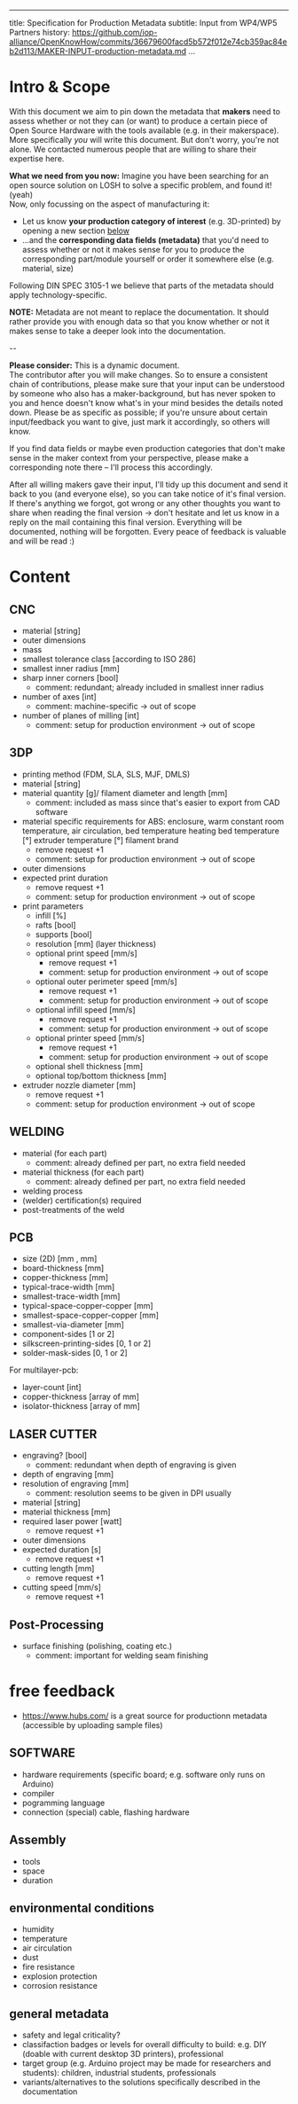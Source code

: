 <!--
SPDX-FileCopyrightText: 2021 Case06 <case06@web.de>
SPDX-FileCopyrightText: 2021 Martin Häuer <martin.haeuer@ose-germany.de>
SPDX-FileCopyrightText: 2021 Martin Jäger <17674105+martinjaeger@users.noreply.github.com>
SPDX-FileCopyrightText: 2021 Robin Vobruba <hoijui.quaero@gmail.com>
SPDX-FileCopyrightText: 2021 T. Mulzer <tasso.mulzer@beuth-hochschule.de>
SPDX-FileCopyrightText: 2021 alinaweedmalik <85348009+alinaweedmalik@users.noreply.github.com>
SPDX-FileCopyrightText: 2021 joostbuiter <85554268+joostbuiter@users.noreply.github.com>
SPDX-FileCopyrightText: 2021 legba7 <legba7@hellokitty.com>

SPDX-License-Identifier: GPL-3.0-or-later
-->

---
title: Specification for Production Metadata
subtitle: Input from WP4/WP5 Partners
history: https://github.com/iop-alliance/OpenKnowHow/commits/36679600facd5b572f012e74cb359ac84eb2d113/MAKER-INPUT-production-metadata.md
...

# Intro & Scope

With this document we aim to pin down the metadata that **makers** need to assess whether or not they can (or want) to produce a certain piece of Open Source Hardware with the tools available (e.g. in their makerspace).\
More specifically _you_ will write this document.
But don't worry, you're not alone.
We contacted numerous people that are willing to share their expertise here.

**What we need from you now:** Imagine you have been searching for an open source solution on LOSH to solve a specific problem, and found it! (yeah)\
Now, only focussing on the aspect of manufacturing it:

- Let us know **your production category of interest** (e.g. 3D-printed) by opening a new section [below](#content)
- …and the **corresponding data fields (metadata)** that you'd need to assess whether or not it makes sense for you to produce the corresponding part/module yourself or order it somewhere else (e.g. material, size)

Following DIN SPEC 3105-1 we believe that parts of the metadata should apply technology-specific.

**NOTE:** Metadata are not meant to replace the documentation. It should rather provide you with enough data so that you know whether or not it makes sense to take a deeper look into the documentation.

--

**Please consider:** This is a dynamic document.\
The contributor after you will make changes.
So to ensure a consistent chain of contributions, please make sure that your input can be understood by someone who also has a maker-background, but has never spoken to you and hence doesn't know what's in your mind besides the details noted down.
Please be as specific as possible; if you're unsure about certain input/feedback you want to give, just mark it accordingly, so others will know.

If you find data fields or maybe even production categories that don't make sense in the maker context from your perspective, please make a corresponding note there – I'll process this accordingly.

After all willing makers gave their input, I'll tidy up this document and send it back to you (and everyone else), so you can take notice of it's final version.
If there's anything we forgot, got wrong or any other thoughts you want to share when reading the final version → don't hesitate and let us know in a reply on the mail containing this final version.
Everything will be documented, nothing will be forgotten.
Every peace of feedback is valuable and will be read :)

# Content

## CNC

- material [string]
- outer dimensions
- mass
- smallest tolerance class [according to ISO 286]
- smallest inner radius [mm]
- sharp inner corners [bool]
  - comment: redundant; already included in smallest inner radius
- number of axes [int]
  - comment: machine-specific → out of scope
- number of planes of milling [int]
  - comment: setup for production environment → out of scope

## 3DP

- printing method (FDM, SLA, SLS, MJF, DMLS)
- material [string]
- material quantity [g]/  filament diameter and length [mm]
  - comment: included as mass since that's easier to export from CAD software
- material specific requirements
  for ABS: enclosure, warm constant room temperature, air circulation, bed temperature
  heating bed temperature [°]
  extruder temperature [°]
  filament brand
  - remove request +1
  - comment: setup for production environment → out of scope
- outer dimensions
- expected print duration
  - remove request +1
  - comment: setup for production environment → out of scope
- print parameters
  - infill [%]
  - rafts [bool]
  - supports [bool]
  - resolution [mm] (layer thickness)
  - optional print speed [mm/s]
    - remove request +1
    - comment: setup for production environment → out of scope
  - optional outer perimeter speed [mm/s]
    - remove request +1
    - comment: setup for production environment → out of scope
  - optional infill speed [mm/s]
    - remove request +1
    - comment: setup for production environment → out of scope
  - optional printer speed [mm/s]
    - remove request +1
    - comment: setup for production environment → out of scope
  - optional shell thickness [mm]
  - optional top/bottom thickness [mm]
- extruder nozzle diameter [mm]
  - remove request +1
  - comment: setup for production environment → out of scope

## WELDING

- material (for each part)
  - comment: already defined per part, no extra field needed
- material thickness (for each part)
  - comment: already defined per part, no extra field needed
- welding process
- (welder) certification(s) required
- post-treatments of the weld

## PCB

- size (2D) [mm , mm]
- board-thickness [mm]
- copper-thickness [mm]
- typical-trace-width [mm]
- smallest-trace-width [mm]
- typical-space-copper-copper [mm]
- smallest-space-copper-copper [mm]
- smallest-via-diameter [mm]
- component-sides [1 or 2]
- silkscreen-printing-sides [0, 1 or 2]
- solder-mask-sides [0, 1 or 2]

For multilayer-pcb:
- layer-count [int]
- copper-thickness [array of mm]
- isolator-thickness [array of mm]

## LASER CUTTER

- engraving? [bool]
  - comment: redundant when depth of engraving is given
- depth of engraving [mm]
- resolution of engraving [mm]
  - comment: resolution seems to be given in DPI usually
- material [string]
- material thickness [mm]
- required laser power [watt]
  - remove request +1
- outer dimensions
- expected duration [s]
  - remove request +1
- cutting length [mm]
  - remove request +1
- cutting speed [mm/s]
  - remove request +1

## Post-Processing

- surface finishing (polishing, coating etc.)
  - comment: important for welding seam finishing

# free feedback

- https://www.hubs.com/ is a great source for productionn metadata (accessible by uploading sample files)

## SOFTWARE

- hardware requirements (specific board; e.g. software only runs on Arduino)
- compiler
- pogramming language
- connection (special) cable, flashing hardware

## Assembly

- tools
- space
- duration

## environmental conditions

- humidity
- temperature
- air circulation
- dust
- fire resistance
- explosion protection
- corrosion resistance

## general metadata

- safety and legal criticality?
- classifaction badges or levels for overall difficulty to build: e.g. DIY (doable with current desktop 3D printers), professional
- target group (e.g. Arduino project may be made for researchers and students): children, industrial students, professionals
- variants/alternatives to the solutions specifically described in the documentation
